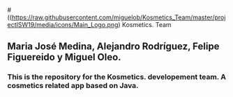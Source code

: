 #((https://raw.githubusercontent.com/miguelob/Kosmetics_Team/master/projectISW19/media/icons/Main_Logo.png) Kosmetics. Team
## Maria José Medina, Alejandro Rodríguez, Felipe Figuereido y Miguel Oleo.
### This is the repository for the Kosmetics. developement team. A cosmetics related app based on Java.



